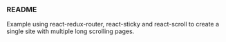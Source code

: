 ### README

Example using react-redux-router, react-sticky and react-scroll to create a single site with multiple long scrolling pages.
